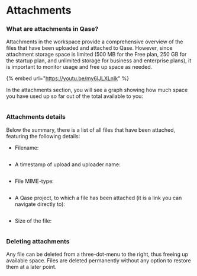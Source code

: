 # Attachments

### What are attachments in Qase?

Attachments in the workspace provide a comprehensive overview of the files that have been uploaded and attached to Qase. However, since attachment storage space is limited (500 MB for the Free plan, 250 GB for the startup plan, and unlimited storage for business and enterprise plans), it is important to monitor usage and free up space as needed.

{% embed url="https://youtu.be/my6lJLXLnIk" %}

In the attachments section, you will see a graph showing how much space you have used up so far out of the total available to you:

<figure><img src="https://qase.intercom-attachments-7.com/i/o/597223290/85ea5cfa563807c67bf3c5d0/T4ObjGRcKD_i7l_M-xuiLh3C-BwQwzhGB0pUqgneNQaAdjITs9uM1GuvOwmEdNesNaq1-ro-40oNEzQg9LpCcC3WgXzpH-XCWRPJv2pEtp0YMwIgbxFECJavcTkrxW2iLDK8xV3G8Sr4uSR1_FujuwLSsS1maW-dzmJiCWAcYp4HPNq5sprEy_Fu7g" alt=""><figcaption></figcaption></figure>

### Attachments details

Below the summary, there is a list of all files that have been attached, featuring the following details:

*   Filename:

    <figure><img src="https://qase.intercom-attachments-1.com/i/o/387828108/9943d309bed39b4da86c8142/blobid1.png" alt=""><figcaption></figcaption></figure>
*   A timestamp of upload and uploader name:

    <figure><img src="https://qase.intercom-attachments-1.com/i/o/387828118/21d07544e94e97c81aca3c0e/blobid2.png" alt=""><figcaption></figcaption></figure>
*   File MIME-type:

    <figure><img src="https://qase.intercom-attachments-1.com/i/o/387828128/19b275b551e0ff7115206021/blobid3.png" alt=""><figcaption></figcaption></figure>
*   A Qase project, to which a file has been attached (it is a link you can navigate directly to):

    <figure><img src="https://qase.intercom-attachments-1.com/i/o/387828136/341ade41fdc2bbdd96f58746/blobid4.png" alt=""><figcaption></figcaption></figure>
*   Size of the file:

    <figure><img src="https://qase.intercom-attachments-1.com/i/o/387828150/2230a90ca2e26df607f01862/blobid5.png" alt=""><figcaption></figcaption></figure>

### Deleting attachments

Any file can be deleted from a three-dot-menu to the right, thus freeing up available space. Files are deleted permanently without any option to restore them at a later point.

<figure><img src="https://qase.intercom-attachments-1.com/i/o/387828175/8e768c8307a626b5f6f45a7c/blobid6.png" alt=""><figcaption></figcaption></figure>

